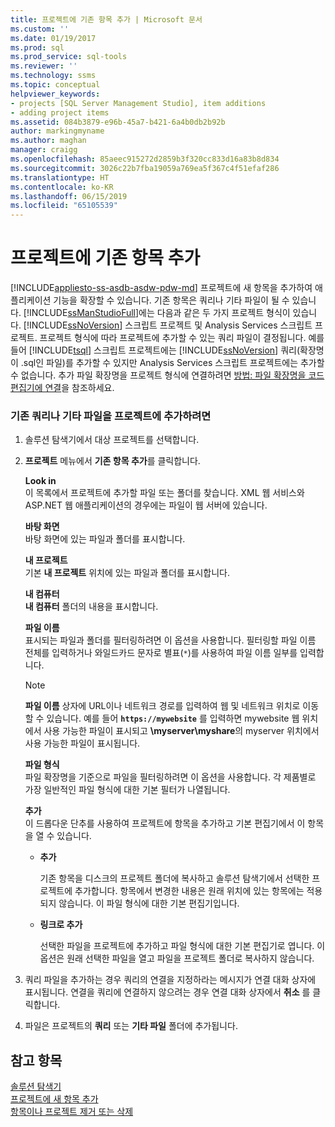 ```yaml
---
title: 프로젝트에 기존 항목 추가 | Microsoft 문서
ms.custom: ''
ms.date: 01/19/2017
ms.prod: sql
ms.prod_service: sql-tools
ms.reviewer: ''
ms.technology: ssms
ms.topic: conceptual
helpviewer_keywords:
- projects [SQL Server Management Studio], item additions
- adding project items
ms.assetid: 084b3879-e96b-45a7-b421-6a4b0db2b92b
author: markingmyname
ms.author: maghan
manager: craigg
ms.openlocfilehash: 85aeec915272d2859b3f320cc833d16a83b8d834
ms.sourcegitcommit: 3026c22b7fba19059a769ea5f367c4f51efaf286
ms.translationtype: HT
ms.contentlocale: ko-KR
ms.lasthandoff: 06/15/2019
ms.locfileid: "65105539"
---
```

# <a name="add-existing-items-to-a-project"></a>프로젝트에 기존 항목 추가
[!INCLUDE[appliesto-ss-asdb-asdw-pdw-md](../../includes/appliesto-ss-asdb-asdw-pdw-md.md)]
프로젝트에 새 항목을 추가하여 애플리케이션 기능을 확장할 수 있습니다. 기존 항목은 쿼리나 기타 파일이 될 수 있습니다. [!INCLUDE[ssManStudioFull](../../includes/ssmanstudiofull-md.md)]에는 다음과 같은 두 가지 프로젝트 형식이 있습니다. [!INCLUDE[ssNoVersion](../../includes/ssnoversion-md.md)] 스크립트 프로젝트 및 Analysis Services 스크립트 프로젝트. 프로젝트 형식에 따라 프로젝트에 추가할 수 있는 쿼리 파일이 결정됩니다. 예를 들어 [!INCLUDE[tsql](../../includes/tsql-md.md)] 스크립트 프로젝트에는 [!INCLUDE[ssNoVersion](../../includes/ssnoversion-md.md)] 쿼리(확장명이 .sql인 파일)를 추가할 수 있지만 Analysis Services 스크립트 프로젝트에는 추가할 수 없습니다. 추가 파일 확장명을 프로젝트 형식에 연결하려면 [방법: 파일 확장명을 코드 편집기에 연결](../../relational-databases/scripting/associate-file-extensions-to-a-code-editor.md)을 참조하세요.  
  
### <a name="to-add-an-existing-query-or-a-miscellaneous-file-to-a-project"></a>기존 쿼리나 기타 파일을 프로젝트에 추가하려면  
  
1.  솔루션 탐색기에서 대상 프로젝트를 선택합니다.  
  
2.  **프로젝트** 메뉴에서 **기존 항목 추가**를 클릭합니다.  
  
    **Look in**  
    이 목록에서 프로젝트에 추가할 파일 또는 폴더를 찾습니다. XML 웹 서비스와 ASP.NET 웹 애플리케이션의 경우에는 파일이 웹 서버에 있습니다.  
  
    **바탕 화면**  
    바탕 화면에 있는 파일과 폴더를 표시합니다.  
  
    **내 프로젝트**  
    기본 **내 프로젝트** 위치에 있는 파일과 폴더를 표시합니다.  
  
    **내 컴퓨터**  
    **내 컴퓨터** 폴더의 내용을 표시합니다.  
  
    **파일 이름**  
    표시되는 파일과 폴더를 필터링하려면 이 옵션을 사용합니다. 필터링할 파일 이름 전체를 입력하거나 와일드카드 문자로 별표(`*`)를 사용하여 파일 이름 일부를 입력합니다.  
  
    > [!NOTE]  
    > **파일 이름** 상자에 URL이나 네트워크 경로를 입력하여 웹 및 네트워크 위치로 이동할 수 있습니다. 예를 들어 **`https://mywebsite`** 를 입력하면 mywebsite 웹 위치에서 사용 가능한 파일이 표시되고 **\\myserver\myshare**의 myserver 위치에서 사용 가능한 파일이 표시됩니다.  
  
    **파일 형식**  
    파일 확장명을 기준으로 파일을 필터링하려면 이 옵션을 사용합니다. 각 제품별로 가장 일반적인 파일 형식에 대한 기본 필터가 나열됩니다.  
  
    **추가**  
    이 드롭다운 단추를 사용하여 프로젝트에 항목을 추가하고 기본 편집기에서 이 항목을 열 수 있습니다.  
  
    -   **추가**  
  
        기존 항목을 디스크의 프로젝트 폴더에 복사하고 솔루션 탐색기에서 선택한 프로젝트에 추가합니다. 항목에서 변경한 내용은 원래 위치에 있는 항목에는 적용되지 않습니다. 이 파일 형식에 대한 기본 편집기입니다.  
  
    -   **링크로 추가**  
  
        선택한 파일을 프로젝트에 추가하고 파일 형식에 대한 기본 편집기로 엽니다. 이 옵션은 원래 선택한 파일을 열고 파일을 프로젝트 폴더로 복사하지 않습니다.  
  
3.  쿼리 파일을 추가하는 경우 쿼리의 연결을 지정하라는 메시지가 연결 대화 상자에 표시됩니다. 연결을 쿼리에 연결하지 않으려는 경우 연결 대화 상자에서 **취소** 를 클릭합니다.  
  
4.  파일은 프로젝트의 **쿼리** 또는 **기타 파일** 폴더에 추가됩니다.  
  
## <a name="see-also"></a>참고 항목  
[솔루션 탐색기](../../ssms/solution/solution-explorer.md)  
[프로젝트에 새 항목 추가](../../ssms/solution/add-new-items-to-a-project.md)  
[항목이나 프로젝트 제거 또는 삭제](../../ssms/solution/remove-or-delete-an-item-or-project.md)  
  
